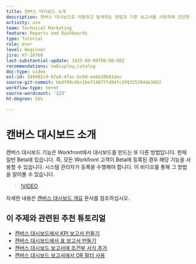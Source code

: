 ```yaml
---
title: 캔버스 대시보드 소개
description: 캔버스 대시보드로 이동하고 탐색하는 방법과 기존 보고서를 사용하여 간단한 대시보드를 만드는 방법에 대해 알아봅니다.
activity: use
team: Technical Marketing
feature: Reports and Dashboards
type: Tutorial
role: User
level: Beginner
jira: KT-18768
last-substantial-update: 2025-09-09T00:00:00Z
recommendations: noDisplay,catalog
doc-type: video
exl-id: 344982c0-b7e8-4fac-bcb0-ee6b20b81dec
source-git-commit: bbdf99c6bc1be714077fd94fc3f8325394de36b3
workflow-type: tm+mt
source-wordcount: '123'
ht-degree: 26%

---
```


# 캔버스 대시보드 소개

캔버스 대시보드 기능은 Workfront에서 대시보드를 만드는 또 다른 방법입니다. 현재 일반 Beta에 있습니다. 즉, 모든 Workfront 고객이 Beta에 등록된 경우 해당 기능을 사용할 수 있습니다. 시스템 관리자가 등록을 수행해야 합니다. 이 비디오를 통해 그 방법을 알아볼 수 있습니다.

>[!VIDEO](https://video.tv.adobe.com/v/3474027/?quality=12&learn=on&enablevpops=1&captions=kor)

자세한 내용은 [캔버스 대시보드 개요](https://experienceleague.adobe.com/ko/docs/workfront/using/reporting/canvas-dashboards/canvas-dashboards-overview) 문서를 참조하십시오.

## 이 주제와 관련된 추천 튜토리얼

* [캔버스 대시보드에서 KPI 보고서 만들기](/help/reporting/canvas-dashboards/create-a-kpi-report-on-a-canvas-dashboard.md)
* [캔버스 대시보드에서 표 보고서 만들기](/help/reporting/canvas-dashboards/create-a-table-report-on-a-canvas-dashboard.md)
* [캔버스 대시보드 보고서에 조건부 서식 추가](/help/reporting/canvas-dashboards/add-conditional-formatting-to-a-canvas-dashboard-report.md)
* [캔버스 대시보드 보고서에서 OR 필터 사용](/help/reporting/canvas-dashboards/use-an-or-filter-in-a-canvas-dashboard-report.md)